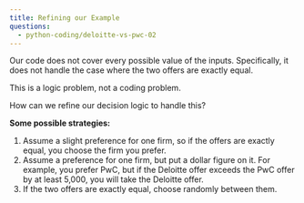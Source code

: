 ```yaml
---
title: Refining our Example
questions:
  - python-coding/deloitte-vs-pwc-02
---
```


Our code does not cover every possible value of the inputs. Specifically, it does not handle the case where the two offers are exactly equal.

This is a logic problem, not a coding problem.

How can we refine our decision logic to handle this?

**Some possible strategies:**

1. Assume a slight preference for one firm, so if the offers are exactly equal, you choose the firm you prefer.
2. Assume a preference for one firm, but put a dollar figure on it. For example, you prefer PwC, but if the Deloitte offer exceeds the PwC offer by at least 5,000, you will take the Deloitte offer.
3. If the two offers are exactly equal, choose randomly between them.
